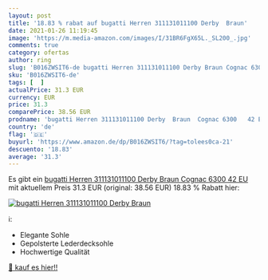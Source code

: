 ```yaml
---
layout: post
title: '18.83 % rabat auf bugatti Herren 311131011100 Derby  Braun'
date: 2021-01-26 11:19:45
image: 'https://m.media-amazon.com/images/I/31BR6FgX65L._SL200_.jpg'
comments: true
category: ofertas
author: ring
slug: 'B016ZWSIT6-de bugatti Herren 311131011100 Derby Braun Cognac 6300 42 EU'
sku: 'B016ZWSIT6-de'
tags: [  ]
actualPrice: 31.3 EUR
currency: EUR
price: 31.3
comparePrice: 38.56 EUR
prodname: 'bugatti Herren 311131011100 Derby  Braun  Cognac 6300   42 EU'
country: 'de'
flag: '🇩🇪'
buyurl: 'https://www.amazon.de/dp/B016ZWSIT6/?tag=tolees0ca-21'
descuento: '18.83'
average: '31.3'
---
```


Es gibt ein [bugatti Herren 311131011100 Derby  Braun  Cognac 6300   42 EU](https://www.amazon.de/dp/B016ZWSIT6/?tag=tolees0ca-21) mit aktuellem Preis 31.3 EUR (original: 38.56 EUR) 18.83 % Rabatt hier:

[![bugatti Herren 311131011100 Derby  Braun](https://m.media-amazon.com/images/I/31BR6FgX65L._SL200_.jpg)](https://www.amazon.de/dp/B016ZWSIT6/?tag=tolees0ca-21)

ℹ️:

- Elegante Sohle
- Gepolsterte Lederdecksohle
- Hochwertige Qualität

[🛒 kauf es hier!!](https://www.amazon.de/dp/B016ZWSIT6/?tag=tolees0ca-21)
